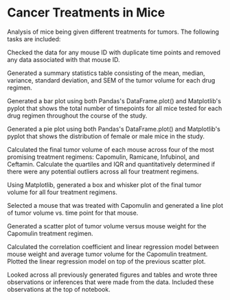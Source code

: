 # Cancer Treatments in Mice
Analysis of mice being given different treatments for tumors. 
The following tasks are included:


Checked the data for any mouse ID with duplicate time points and removed any data associated with that mouse ID.



Generated a summary statistics table consisting of the mean, median, variance, standard deviation, and SEM of the tumor volume for each drug regimen.


Generated a bar plot using both Pandas's DataFrame.plot() and Matplotlib's pyplot that shows the total number of timepoints for all mice tested for each drug regimen throughout the course of the study.


Generated a pie plot using both Pandas's DataFrame.plot() and Matplotlib's pyplot that shows the distribution of female or male mice in the study.


Calculated the final tumor volume of each mouse across four of the most promising treatment regimens: Capomulin, Ramicane, Infubinol, and Ceftamin. Calculate the quartiles and IQR and quantitatively determined if there were any potential outliers across all four treatment regimens.


Using Matplotlib, generated a box and whisker plot of the final tumor volume for all four treatment regimens.


Selected a mouse that was treated with Capomulin and generated a line plot of tumor volume vs. time point for that mouse.


Generated a scatter plot of tumor volume versus mouse weight for the Capomulin treatment regimen.


Calculated the correlation coefficient and linear regression model between mouse weight and average tumor volume for the Capomulin treatment. Plotted the linear regression model on top of the previous scatter plot.


Looked across all previously generated figures and tables and wrote three observations or inferences that were made from the data. Included these observations at the top of notebook.
